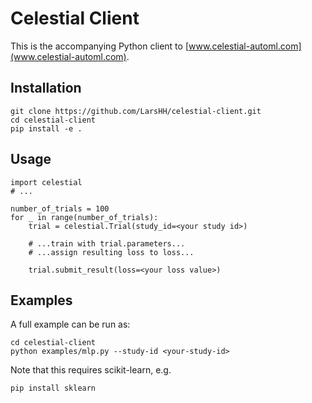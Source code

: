 # Celestial Client
This is the accompanying Python client to [www.celestial-automl.com](www.celestial-automl.com).

## Installation

```
git clone https://github.com/LarsHH/celestial-client.git
cd celestial-client
pip install -e .
```

## Usage

```
import celestial
# ...

number_of_trials = 100
for _ in range(number_of_trials):
    trial = celestial.Trial(study_id=<your study id>)

    # ...train with trial.parameters...
    # ...assign resulting loss to loss...

    trial.submit_result(loss=<your loss value>)
```

## Examples

A full example can be run as:
```
cd celestial-client
python examples/mlp.py --study-id <your-study-id>
```

Note that this requires scikit-learn, e.g.
```
pip install sklearn
```
